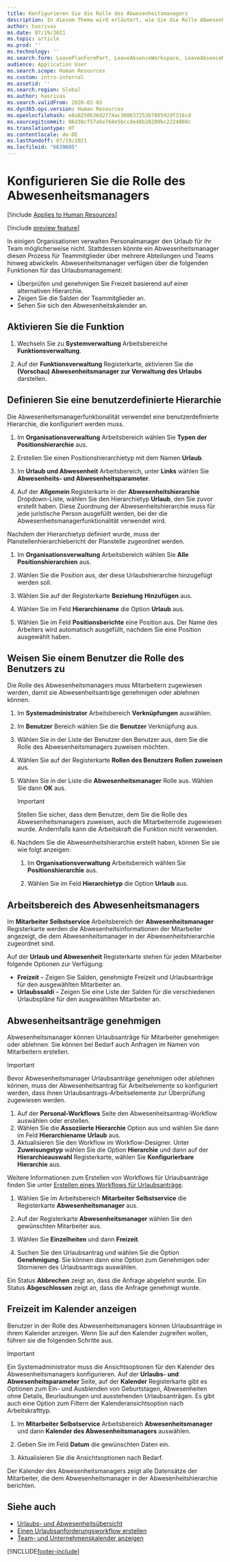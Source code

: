 ```yaml
---
title: Konfigurieren Sie die Rolle des Abwesenheitsmanagers
description: In diesem Thema wird erläutert, wie Sie die Rolle Abwesenheitsmanager für die Verwaltung von Mitarbeiterurlaub einrichten.
author: hasrivas
ms.date: 07/19/2021
ms.topic: article
ms.prod: ''
ms.technology: ''
ms.search.form: LeavePlanFormPart, LeaveAbsenceWorkspace, LeaveAbsenceManager
audience: Application User
ms.search.scope: Human Resources
ms.custom: intro-internal
ms.assetid: ''
ms.search.region: Global
ms.author: hasrivas
ms.search.validFrom: 2020-02-03
ms.dyn365.ops.version: Human Resources
ms.openlocfilehash: e8a8250b36d2774ac308637253b780592df316cd
ms.sourcegitcommit: 86d38cf57abe768e5bccde48b28280bc2224080c
ms.translationtype: HT
ms.contentlocale: de-DE
ms.lasthandoff: 07/19/2021
ms.locfileid: "6639605"
---
```

# <a name="configure-the-absence-manager-role"></a>Konfigurieren Sie die Rolle des Abwesenheitsmanagers

[!include [Applies to Human Resources](../includes/applies-to-hr.md)]

[!include [preview feature](./includes/preview-feature.md)]

In einigen Organisationen verwalten Personalmanager den Urlaub für ihr Team möglicherweise nicht. Stattdessen könnte ein Abwesenheitsmanager diesen Prozess für Teammitglieder über mehrere Abteilungen und Teams hinweg abwickeln. Abwesenheitsmanager verfügen über die folgenden Funktionen für das Urlaubsmanagement:

- Überprüfen und genehmigen Sie Freizeit basierend auf einer alternativen Hierarchie.
- Zeigen Sie die Salden der Teammitglieder an.
- Sehen Sie sich den Abwesenheitskalender an.

## <a name="turn-on-the-feature"></a>Aktivieren Sie die Funktion

1. Wechseln Sie zu **Systemverwaltung** Arbeitsbereiche **Funktionsverwaltung**.

2. Auf der **Funktionsverwaltung** Registerkarte, aktivieren Sie die **(Vorschau) Abwesenheitsmanager zur Verwaltung des Urlaubs** darstellen.

## <a name="define-a-custom-hierarchy"></a>Definieren Sie eine benutzerdefinierte Hierarchie

Die Abwesenheitsmanagerfunktionalität verwendet eine benutzerdefinierte Hierarchie, die konfiguriert werden muss.

1. Im **Organisationsverwaltung** Arbeitsbereich wählen Sie **Typen der Positionshierarchie** aus.

2. Erstellen Sie einen Positionshierarchietyp mit dem Namen **Urlaub**.

3. Im **Urlaub und Abwesenheit** Arbeitsbereich, unter **Links** wählen Sie **Abwesenheits- und Abwesenheitsparameter**.

4. Auf der **Allgemein** Registerkarte in der **Abwesenheitshierarchie** Dropdown-Liste, wählen Sie den Hierarchietyp **Urlaub**, den Sie zuvor erstellt haben. Diese Zuordnung der Abwesenheitshierarchie muss für jede juristische Person ausgefüllt werden, bei der die Abwesenheitsmanagerfunktionalität verwendet wird.

Nachdem der Hierarchietyp definiert wurde, muss der Planstellenhierarchiebericht der Planstelle zugeordnet werden.

1. Im **Organisationsverwaltung** Arbeitsbereich wählen Sie **Alle Positionshierarchien** aus.

2. Wählen Sie die Position aus, der diese Urlaubshierarchie hinzugefügt werden soll.

3. Wählen Sie auf der Registerkarte **Beziehung** **Hinzufügen** aus.

4. Wählen Sie im Feld **Hierarchiename** die Option **Urlaub** aus.

5. Wählen Sie im Feld **Positionsberichte** eine Position aus. Der Name des Arbeiters wird automatisch ausgefüllt, nachdem Sie eine Position ausgewählt haben.

## <a name="assign-the-absence-manager-role-to-a-user"></a>Weisen Sie einem Benutzer die Rolle des Benutzers  zu

Die Rolle des Abwesenheitsmanagers muss Mitarbeitern zugewiesen werden, damit sie Abwesenheitsanträge genehmigen oder ablehnen können.

1. Im **Systemadministrator** Arbeitsbereich **Verknüpfungen** auswählen.

2. Im **Benutzer** Bereich wählen Sie die **Benutzer** Verknüpfung aus.

3. Wählen Sie in der Liste der Benutzer den Benutzer aus, dem Sie die Rolle des Abwesenheitsmanagers zuweisen möchten.

4. Wählen Sie auf der Registerkarte **Rollen des Benutzers** **Rollen zuweisen** aus.

5. Wählen Sie in der Liste die **Abwesenheitsmanager** Rolle aus. Wählen Sie dann **OK** aus.

    > [!IMPORTANT]
    > Stellen Sie sicher, dass dem Benutzer, dem Sie die Rolle des Abwesenheitsmanagers zuweisen, auch die Mitarbeiterrolle zugewiesen wurde. Andernfalls kann die Arbeitskraft die Funktion nicht verwenden.

6. Nachdem Sie die Abwesenheitshierarchie erstellt haben, können Sie sie wie folgt anzeigen:

    1. Im **Organisationsverwaltung** Arbeitsbereich wählen Sie **Positionshierarchie** aus.
    
    2. Wählen Sie im Feld **Hierarchietyp** die Option **Urlaub** aus.

## <a name="absence-manager-workspace"></a>Arbeitsbereich des Abwesenheitsmanagers

Im **Mitarbeiter Selbstservice** Arbeitsbereich der **Abwesenheitsmanager** Registerkarte werden die Abwesenheitsinformationen der Mitarbeiter angezeigt, die dem Abwesenheitsmanager in der Abwesenheitshierarchie zugeordnet sind.

Auf der **Urlaub und Abwesenheit** Registerkarte stehen für jeden Mitarbeiter folgende Optionen zur Verfügung:

- **Freizeit** – Zeigen Sie Salden, genehmigte Freizeit und Urlaubsanträge für den ausgewählten Mitarbeiter an.
- **Urlaubssaldi** – Zeigen Sie eine Liste der Salden für die verschiedenen Urlaubspläne für den ausgewählten Mitarbeiter an.

## <a name="approve-time-off-requests"></a>Abwesenheitsanträge genehmigen

Abwesenheitsmanager können Urlaubsanträge für Mitarbeiter genehmigen oder ablehnen. Sie können bei Bedarf auch Anfragen im Namen von Mitarbeitern erstellen.

> [!IMPORTANT]
> Bevor Abwesenheitsmanager Urlaubsanträge genehmigen oder ablehnen können, muss der Abwesenheitsantrag für Arbeitselemente so konfiguriert werden, dass ihnen Urlaubsantrags-Arbeitselemente zur Überprüfung zugewiesen werden.
>
> 1. Auf der **Personal-Workflows** Seite den Abwesenheitsantrag-Workflow auswählen oder erstellen.
> 2. Wählen Sie die **Assoziierte Hierarchie** Option aus und wählen Sie dann im Feld **Hierarchiename** **Urlaub** aus.
> 3. Aktualisieren Sie den Workflow im Workflow-Designer. Unter **Zuweisungstyp** wählen Sie die Option **Hierarchie** und dann auf der **Hierarchieauswahl** Registerkarte, wählen Sie **Konfigurierbare Hierarchie** aus.
>
> Weitere Informationen zum Erstellen von Workflows für Urlaubsanträge finden Sie unter [Erstellen eines Workflows für Urlaubsanträge](hr-leave-and-absence-workflow.md).

1. Wählen Sie im Arbeitsbereich **Mitarbeiter Selbstservice** die Registerkarte **Abwesenheitsmanager** aus.

2. Auf der Registerkarte **Abwesenheitsmanager** wählen Sie den gewünschten Mitarbeiter aus.

3. Wählen Sie **Einzelheiten** und dann **Freizeit**.

4. Suchen Sie den Urlaubsantrag und wählen Sie die Option **Genehmigung**. Sie können dann eine Option zum Genehmigen oder Stornieren des Urlaubsantrags auswählen.

Ein Status **Abbrechen** zeigt an, dass die Anfrage abgelehnt wurde. Ein Status **Abgeschlossen** zeigt an, dass die Anfrage genehmigt wurde.

## <a name="view-time-off-in-the-calendar"></a>Freizeit im Kalender anzeigen

Benutzer in der Rolle des Abwesenheitsmanagers können Urlaubsanträge in ihrem Kalender anzeigen. Wenn Sie auf den Kalender zugreifen wollen, führen sie die folgenden Schritte aus.

> [!IMPORTANT]
> Ein Systemadministrator muss die Ansichtsoptionen für den Kalender des Abwesenheitsmanagers konfigurieren. Auf der **Urlaubs- und Abwesenheitsparameter** Seite, auf der **Kalender** Registerkarte gibt es Optionen zum Ein- und Ausblenden von Geburtstagen, Abwesenheiten ohne Details, Beurlaubungen und ausstehenden Urlaubsanträgen. Es gibt auch eine Option zum Filtern der Kalenderansichtsoption nach Arbeitskrafttyp.

1. Im **Mitarbeiter Selbstservice** Arbeitsbereich **Abwesenheitsmanager** und dann **Kalender des Abwesenheitsmanagers** auswählen.

2. Geben Sie im Feld **Datum** die gewünschten Daten ein.

3. Aktualisieren Sie die Ansichtsoptionen nach Bedarf.

Der Kalender des Abwesenheitsmanagers zeigt alle Datensätze der Mitarbeiter, die dem Abwesenheitsmanager in der Abwesenheitshierarchie berichten.

## <a name="see-also"></a>Siehe auch

- [Urlaubs- und Abwesenheitsübersicht](hr-leave-and-absence-overview.md)
- [Einen Urlaubsanforderungsworkflow erstellen](hr-leave-and-absence-workflow.md)
- [Team- und Unternehmenskalender anzeigen](hr-employee-self-service-calendar.md)

[!INCLUDE[footer-include](../includes/footer-banner.md)]
